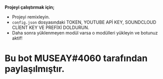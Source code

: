 **Projeyi çalıştırmak için;**

- Projeyi remixleyin.
- `config.json` dosyasındaki TOKEN, YOUTUBE APİ KEY, SOUNDCLOUD CLİENT KEY VE PREFİXİ DOLDURUN.
- Daha sonra yüklenmeyen modül varsa o modülleri yükleyin ve botunuz aktif!

# Bu bot MUSEAY#4060 tarafından paylaşılmıştır.